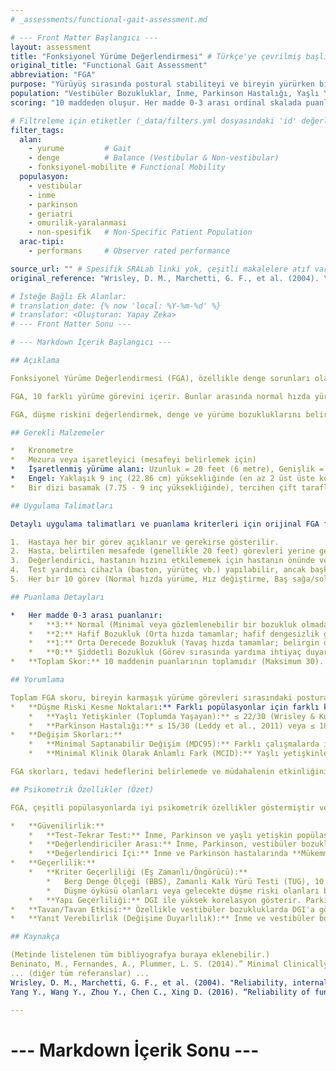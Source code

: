 ```yaml
---
# _assessments/functional-gait-assessment.md

# --- Front Matter Başlangıcı ---
layout: assessment
title: "Fonksiyonel Yürüme Değerlendirmesi" # Türkçe'ye çevrilmiş başlık
original_title: "Functional Gait Assessment"
abbreviation: "FGA"
purpose: "Yürüyüş sırasında postural stabiliteyi ve bireyin yürürken birden fazla motor görevi yerine getirme yeteneğini değerlendirir. Dinamik Yürüme İndeksi'nin (DGI) güvenilirliğini artırmak ve tavan etkisini azaltmak için geliştirilmiş bir modifikasyonudur."
population: "Vestibüler Bozukluklar, İnme, Parkinson Hastalığı, Yaşlı Yetişkinler, Omurilik Yaralanması (kısmi), Denge ve Yürüme Sorunları Olan Diğer Nörolojik Hastalar." # Metinde geçen popülasyonlar
scoring: "10 maddeden oluşur. Her madde 0-3 arası ordinal skalada puanlanır (0=şiddetli bozukluk, 3=normal). En yüksek toplam skor 30'dur."

# Filtreleme için etiketler (_data/filters.yml dosyasındaki 'id' değerleri kullanılacak)
filter_tags:
  alan:
    - yurume         # Gait
    - denge          # Balance (Vestibular & Non-vestibular)
    - fonksiyonel-mobilite # Functional Mobility
  populasyon:
    - vestibular
    - inme
    - parkinson
    - geriatri
    - omurilik-yaralanmasi
    - non-spesifik   # Non-Specific Patient Population
  arac-tipi:
    - performans     # Observer rated performance

source_url: "" # Spesifik SRALab linki yok, çeşitli makalelere atıf var.
original_reference: "Wrisley, D. M., Marchetti, G. F., et al. (2004). \"Reliability, internal consistency, and validity of data obtained with the functional gait assessment.\" Physical Therapy 84(10): 906-918." # Geliştirildiği ana makale.

# İsteğe Bağlı Ek Alanlar:
# translation_date: {% now 'local: %Y-%m-%d' %}
# translator: <Oluşturan: Yapay Zeka>
# --- Front Matter Sonu ---

# --- Markdown İçerik Başlangıcı ---

## Açıklama

Fonksiyonel Yürüme Değerlendirmesi (FGA), özellikle denge sorunları olan bireylerde, farklı yürüme görevleri sırasında postural stabiliteyi değerlendirmek için kullanılan bir klinik testtir. Dinamik Yürüme İndeksi'nin (DGI) geliştirilmiş bir versiyonudur; DGI'daki tavan etkisini (yani birçok hastanın en yüksek skoru alması) azaltmak ve güvenilirliğini artırmak amacıyla bazı maddeler değiştirilmiş ve yenileri eklenmiştir.

FGA, 10 farklı yürüme görevini içerir. Bunlar arasında normal hızda yürüme, hız değiştirme, başı çevirerek yürüme, engellerin üzerinden veya etrafından yürüme, dar destek yüzeyinde yürüme, gözler kapalı yürüme ve geri geri yürüme gibi daha zorlayıcı görevler bulunur. Her görev, gözlemlenen performansa göre 0 (şiddetli bozukluk) ile 3 (normal performans) arasında puanlanır. Toplam skor 0 ile 30 arasında değişir ve daha yüksek skorlar daha iyi fonksiyonel yürüme yeteneğini gösterir.

FGA, düşme riskini değerlendirmek, denge ve yürüme bozukluklarını belirlemek ve rehabilitasyon müdahalelerinin etkinliğini izlemek için yaygın olarak kullanılır.

## Gerekli Malzemeler

*   Kronometre
*   Mezura veya işaretleyici (mesafeyi belirlemek için)
*   İşaretlenmiş yürüme alanı: Uzunluk = 20 feet (6 metre), Genişlik = 12 inç (30.48 cm) - dar destek yüzeyi için.
*   Engel: Yaklaşık 9 inç (22.86 cm) yüksekliğinde (en az 2 üst üste konmuş ayakkabı kutusu).
*   Bir dizi basamak (7.75 - 9 inç yüksekliğinde), tercihen çift taraflı tırabzanlı.

## Uygulama Talimatları

Detaylı uygulama talimatları ve puanlama kriterleri için orijinal FGA formuna başvurulmalıdır. Genel adımlar şunlardır:

1.  Hastaya her bir görev açıklanır ve gerekirse gösterilir.
2.  Hasta, belirtilen mesafede (genellikle 20 feet) görevleri yerine getirirken değerlendirici tarafından gözlemlenir.
3.  Değerlendirici, hastanın hızını etkilememek için hastanın önünde veya tam yanında değil, yarım adım gerisinde yürümelidir.
4.  Test yardımcı cihazla (baston, yürüteç vb.) yapılabilir, ancak başka bir kişinin fiziksel yardımı olmadan yapılmalıdır. Kullanılan yardımcı cihaz kaydedilmelidir.
5.  Her bir 10 görev (Normal hızda yürüme, Hız değiştirme, Baş sağa/sola çevirme, Baş yukarı/aşağı çevirme, Pivot dönüş, Engel üstünden adım atma, Dar destek yüzeyinde yürüme, Gözler kapalı yürüme, Geri geri yürüme, Merdiven inme/çıkma) için performans 0-3 skalasında puanlanır.

## Puanlama Detayları

*   Her madde 0-3 arası puanlanır:
    *   **3:** Normal (Minimal veya gözlemlenebilir bir bozukluk olmadan görevi tamamlar).
    *   **2:** Hafif Bozukluk (Orta hızda tamamlar; hafif dengesizlik gösterir).
    *   **1:** Orta Derecede Bozukluk (Yavaş hızda tamamlar; belirgin dengesizlik gösterir; yardımcı cihaz kullanır).
    *   **0:** Şiddetli Bozukluk (Görev sırasında yardıma ihtiyaç duyar veya tamamlayamaz).
*   **Toplam Skor:** 10 maddenin puanlarının toplamıdır (Maksimum 30).

## Yorumlama

Toplam FGA skoru, bireyin karmaşık yürüme görevleri sırasındaki postural stabilitesini yansıtır.
*   **Düşme Riski Kesme Noktaları:** Farklı popülasyonlar için farklı kesme noktaları önerilmiştir:
    *   **Yaşlı Yetişkinler (Toplumda Yaşayan):** ≤ 22/30 (Wrisley & Kumar, 2010; Beninato et al., 2014). Bu skorun altındakilerin düşme olasılığı daha yüksektir.
    *   **Parkinson Hastalığı:** ≤ 15/30 (Leddy et al., 2011) veya ≤ 18/30 (Yang et al., 2014) düşme riski ile ilişkilendirilmiştir.
*   **Değişim Skorları:**
    *   **Minimal Saptanabilir Değişim (MDC95):** Farklı çalışmalarda inme için 4.2 puan, vestibüler bozukluklar için 6 puan, Parkinson hastalığı için 4 puan olarak rapor edilmiştir. Bu değerden daha büyük değişimler istatistiksel olarak anlamlı kabul edilebilir.
    *   **Minimal Klinik Olarak Anlamlı Fark (MCID):** Yaşlı yetişkinler için 4 puanlık bir değişim önerilmiştir (Beninato et al., 2014).

FGA skorları, tedavi hedeflerini belirlemede ve müdahalenin etkinliğini değerlendirmede kullanılır.

## Psikometrik Özellikler (Özet)

FGA, çeşitli popülasyonlarda iyi psikometrik özellikler göstermiştir ve DGI'a göre tavan etkisinin daha az olduğu bulunmuştur.

*   **Güvenilirlik:**
    *   **Test-Tekrar Test:** İnme, Parkinson ve yaşlı yetişkin popülasyonlarında genellikle **Mükemmel** bulunmuştur (ICC = 0.80 - 0.95).
    *   **Değerlendiriciler Arası:** İnme, Parkinson, vestibüler bozukluklar ve yaşlı yetişkinlerde **Mükemmel** bulunmuştur (ICC = 0.84 - 0.99).
    *   **Değerlendirici İçi:** İnme ve Parkinson hastalarında **Mükemmel** bulunmuştur (ICC = 0.97 - 0.99).
*   **Geçerlilik:**
    *   **Kriter Geçerliliği (Eş Zamanlı/Öngörücü):**
        *   Berg Denge Ölçeği (BBS), Zamanlı Kalk Yürü Testi (TUG), 10 Metre Yürüme Testi (10MWT), Activities-specific Balance Confidence (ABC) Ölçeği, Dizziness Handicap Inventory (DHI) gibi diğer denge, yürüme ve fonksiyonel ölçümlerle **Yeterli** ile **Mükemmel** arasında korelasyonlar göstermiştir.
        *   Düşme öyküsü olanları veya gelecekte düşme riski olanları belirlemede **Yeterli** ile **İyi** arasında öngörücü geçerliliğe sahiptir (belirlenen kesme noktalarına göre).
    *   **Yapı Geçerliliği:** DGI ile yüksek korelasyon gösterir. Parkinson hastalığında ilaçların "on" ve "off" periyotlarındaki farkı ayırt edebildiği ve düşen/düşmeyen grupları ayırt edebildiği gösterilmiştir. Parkinson hastalarında tek bir faktör (fonksiyonel yürüme durumu) yüklediği bulunmuştur.
*   **Tavan/Tavan Etkisi:** Özellikle vestibüler bozukluklarda DGI'a göre daha az tavan etkisi gösterdiği rapor edilmiştir. İnme popülasyonunda da tavan etkisi düşüktür.
*   **Yanıt Verebilirlik (Değişime Duyarlılık):** İnme ve vestibüler bozukluklarda rehabilitasyon sonrası değişimi saptamada **Orta** ile **İyi** arasında yanıt verebilirliğe sahip olduğu bulunmuştur. Parkinson hastalığında ilaç etkisine duyarlı olduğu gösterilmiştir.

## Kaynakça

(Metinde listelenen tüm bibliyografya buraya eklenebilir.)
Beninato, M., Fernandes, A., Plummer, L. S. (2014).” Minimal Clinically Important Difference of the Functional Gait Assessment in Older Adults”. Physical Therapy 94 :11 1594- 1603
... (diğer tüm referanslar) ...
Wrisley, D. M., Marchetti, G. F., et al. (2004). "Reliability, internal consistency, and validity of data obtained with the functional gait assessment." Physical Therapy 84(10): 906-918.
Yang Y., Wang Y., Zhou Y., Chen C., Xing D. (2016). “Reliability of functional gait assessment in patients with Parkinson disease: Interrater and intrarater reliability and internal consistency”. Medicine. 95(34): e4545.

---
```

# --- Markdown İçerik Sonu ---